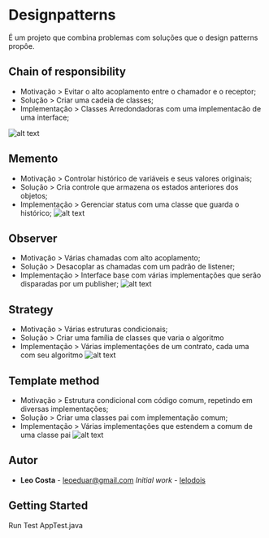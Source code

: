 # Designpatterns 
É um projeto que combina problemas com soluções que o design patterns propôe.

## Chain of responsibility
* Motivação > Evitar o alto acoplamento entre o chamador e o receptor;
* Solução > Criar uma cadeia de classes;
* Implementação > Classes Arredondadoras com uma implementacão de uma interface;

![alt text](https://github.com/lelodois/sourcecode/blob/master/designpatters/src/main/java/br/lelo/example/designpatters/chainofresponsibility/Chain%20of%20responsibility.png)

## Memento
* Motivação > Controlar histórico de variáveis e seus valores originais;
* Solução > Cria controle que armazena os estados anteriores dos objetos;
* Implementação > Gerenciar status com uma classe que guarda o histórico;
![alt text](https://github.com/lelodois/sourcecode/blob/master/designpatters/src/main/java/br/lelo/example/designpatters/memento/memento.jpg)
	
## Observer
* Motivação > Várias chamadas com alto acoplamento;
* Solução > Desacoplar as chamadas com um padrão de listener;
* Implementação > Interface base com várias implementações que serão disparadas por um publisher;
![alt text](https://github.com/lelodois/sourcecode/blob/master/designpatters/src/main/java/br/lelo/example/designpatters/observer/Observer.png)

## Strategy
* Motivação > Várias estruturas condicionais;
* Solução > Criar uma família de classes que varia o algoritmo 	
* Implementação > Várias implementações de um contrato, cada uma com seu algoritmo
![alt text](https://github.com/lelodois/sourcecode/blob/master/designpatters/src/main/java/br/lelo/example/designpatters/strategy/strategy.jpg)	

## Template method
* Motivação >  Estrutura condicional com código comum, repetindo em diversas implementações;
* Solução > Criar uma classes pai com implementação comum;
* Implementação > Várias implementações que estendem a comum de uma classe pai
![alt text](https://github.com/lelodois/sourcecode/blob/master/designpatters/src/main/java/br/lelo/example/designpatters/templateMethod/Template%20method.png)
  
## Autor
* **Leo Costa** - leoeduar@gmail.com *Initial work* - [lelodois](https://github.com/lelodois)

## Getting Started
  Run Test AppTest.java
